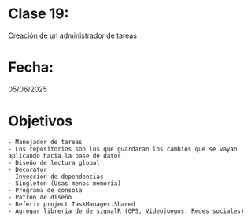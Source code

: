# Clase 19: 
Creación de un administrador de tareas

# Fecha: 
05/06/2025

# Objetivos
    - Manejador de tareas
    - Los repositorios son los que guardaran los cambios que se vayan aplicando hacia la base de datos
    - Diseño de lectura global
    - Decorator
    - Inyección de dependencias
    - Singleton (Usas menos memoria)
    - Programa de consola
    - Patron de diseño
    - Referir project TaskManager.Shared
    - Agregar libreria de de signalR (GPS, Videojuegos, Redes sociales)